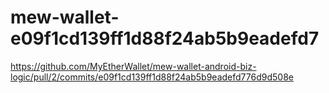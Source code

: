# mew-wallet-e09f1cd139ff1d88f24ab5b9eadefd7
https://github.com/MyEtherWallet/mew-wallet-android-biz-logic/pull/2/commits/e09f1cd139ff1d88f24ab5b9eadefd776d9d508e
